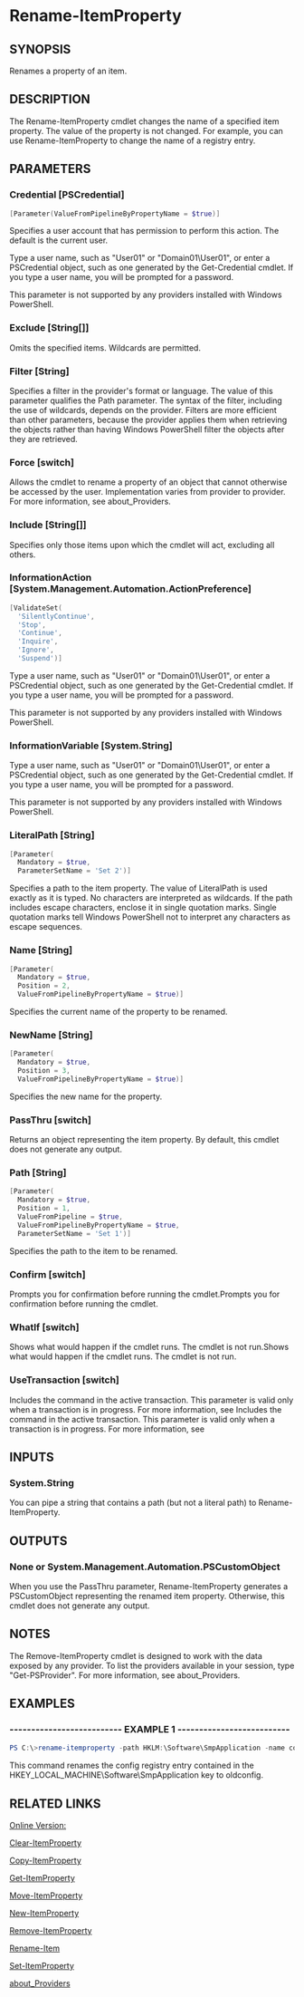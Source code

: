 ﻿# Rename-ItemProperty

## SYNOPSIS
Renames a property of an item.

## DESCRIPTION
The Rename-ItemProperty cmdlet changes the name of a specified item property.
The value of the property is not changed.
For example, you can use Rename-ItemProperty to change the name of a registry entry.

## PARAMETERS

### Credential [PSCredential]

```powershell
[Parameter(ValueFromPipelineByPropertyName = $true)]
```

Specifies a user account that has permission to perform this action.
The default is the current user.

Type a user name, such as "User01" or "Domain01\User01", or enter a PSCredential object, such as one generated by the Get-Credential cmdlet.
If you type a user name, you will be prompted for a password.

This parameter is not supported by any providers installed with Windows PowerShell.


### Exclude [String[]]

Omits the specified items.
Wildcards are permitted.


### Filter [String]

Specifies a filter in the provider's format or language.
The value of this parameter qualifies the Path parameter.
The syntax of the filter, including the use of wildcards, depends on the provider.
Filters are more efficient than other parameters, because the provider applies them when retrieving the objects rather than having Windows PowerShell filter the objects after they are retrieved.


### Force [switch]

Allows the cmdlet to rename a property of an object that cannot otherwise be accessed by the user.
Implementation varies from provider to provider.
For more information, see about_Providers.


### Include [String[]]

Specifies only those items upon which the cmdlet will act, excluding all others.


### InformationAction [System.Management.Automation.ActionPreference]

```powershell
[ValidateSet(
  'SilentlyContinue',
  'Stop',
  'Continue',
  'Inquire',
  'Ignore',
  'Suspend')]
```


Type a user name, such as "User01" or "Domain01\User01", or enter a PSCredential object, such as one generated by the Get-Credential cmdlet.
If you type a user name, you will be prompted for a password.

This parameter is not supported by any providers installed with Windows PowerShell.


### InformationVariable [System.String]


Type a user name, such as "User01" or "Domain01\User01", or enter a PSCredential object, such as one generated by the Get-Credential cmdlet.
If you type a user name, you will be prompted for a password.

This parameter is not supported by any providers installed with Windows PowerShell.


### LiteralPath [String]

```powershell
[Parameter(
  Mandatory = $true,
  ParameterSetName = 'Set 2')]
```

Specifies a path to the item property.
The value of LiteralPath is used exactly as it is typed.
No characters are interpreted as wildcards.
If the path includes escape characters, enclose it in single quotation marks.
Single quotation marks tell Windows PowerShell not to interpret any characters as escape sequences.


### Name [String]

```powershell
[Parameter(
  Mandatory = $true,
  Position = 2,
  ValueFromPipelineByPropertyName = $true)]
```

Specifies the current name of the property to be renamed.


### NewName [String]

```powershell
[Parameter(
  Mandatory = $true,
  Position = 3,
  ValueFromPipelineByPropertyName = $true)]
```

Specifies the new name for the property.


### PassThru [switch]

Returns an object representing the item property.
By default, this cmdlet does not generate any output.


### Path [String]

```powershell
[Parameter(
  Mandatory = $true,
  Position = 1,
  ValueFromPipeline = $true,
  ValueFromPipelineByPropertyName = $true,
  ParameterSetName = 'Set 1')]
```

Specifies the path to the item to be renamed.


### Confirm [switch]

Prompts you for confirmation before running the cmdlet.Prompts you for confirmation before running the cmdlet.


### WhatIf [switch]

Shows what would happen if the cmdlet runs.
The cmdlet is not run.Shows what would happen if the cmdlet runs.
The cmdlet is not run.


### UseTransaction [switch]

Includes the command in the active transaction.
This parameter is valid only when a transaction is in progress.
For more information, see Includes the command in the active transaction.
This parameter is valid only when a transaction is in progress.
For more information, see



## INPUTS
### System.String

You can pipe a string that contains a path (but not a literal path) to Rename-ItemProperty.

## OUTPUTS
### None or System.Management.Automation.PSCustomObject

When you use the PassThru parameter, Rename-ItemProperty generates a PSCustomObject representing the renamed item property.
Otherwise, this cmdlet does not generate any output.

## NOTES
The Remove-ItemProperty cmdlet is designed to work with the data exposed by any provider.
To list the providers available in your session, type "Get-PSProvider".
For more information, see about_Providers.


## EXAMPLES
### -------------------------- EXAMPLE 1 --------------------------

```powershell
PS C:\>rename-itemproperty -path HKLM:\Software\SmpApplication -name config -newname oldconfig

```
This command renames the config registry entry contained in the HKEY_LOCAL_MACHINE\Software\SmpApplication key to oldconfig.







## RELATED LINKS

[Online Version:](http://go.microsoft.com/fwlink/p/?linkid=293902)

[Clear-ItemProperty]()

[Copy-ItemProperty]()

[Get-ItemProperty]()

[Move-ItemProperty]()

[New-ItemProperty]()

[Remove-ItemProperty]()

[Rename-Item]()

[Set-ItemProperty]()

[about_Providers]()


